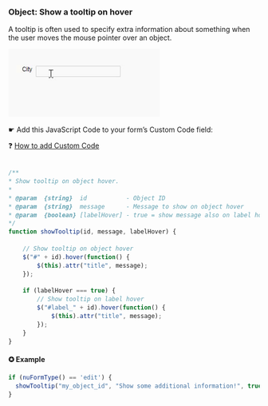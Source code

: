 ### Object: Show a tooltip on hover 

A tooltip is often used to specify extra information about something when the user moves the mouse pointer over an object.


<p align="left">
  <img src="screenshots/show_tooltip.gif">
</p>

☛ Add this JavaScript Code to your form’s Custom Code field:

❓ [How to add Custom Code](/codelib/common/form_add_custom_code_javascript.gif)


```javascript

/**
* Show tooltip on object hover.
*
* @param  {string}  id           - Object ID
* @param  {string}  message      - Message to show on object hover
* @param  {boolean} [labelHover] - true = show message also on label hover
*/
function showTooltip(id, message, labelHover) {

    // Show tooltip on object hover
    $("#" + id).hover(function() {
        $(this).attr("title", message);
    });

    if (labelHover === true) {
        // Show tooltip on label hover
        $("#label_" + id).hover(function() {
            $(this).attr("title", message);
        });
    }
}
```

#### ✪ Example


```javascript
if (nuFormType() == 'edit') {
  showTooltip("my_object_id", "Show some additional information!", true);
}  
```

